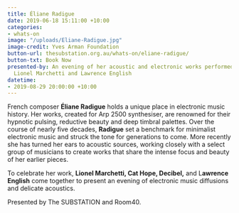 ```yaml
---
title: Éliane Radigue
date: 2019-06-18 15:11:00 +10:00
categories:
- whats-on
image: "/uploads/Eliane-Radigue.jpg"
image-credit: Yves Arman Foundation
button-url: thesubstation.org.au/whats-on/eliane-radigue/
button-txt: Book Now
presented-by: An evening of her acoustic and electronic works performed by Decibel,
  Lionel Marchetti and Lawrence English
datetime:
- 2019-08-29 20:00:00 +10:00
---
```


French composer **Éliane Radigue** holds a unique place in electronic music history. Her works, created for Arp 2500 synthesiser, are renowned for their hypnotic pulsing, reductive beauty and deep timbral palettes. Over the course of nearly five decades, **Radigue** set a benchmark for minimalist electronic music and struck the tone for generations to come. More recently she has turned her ears to acoustic sources, working closely with a select group of musicians to create works that share the intense focus and beauty of her earlier pieces. 

To celebrate her work, **Lionel Marchetti, Cat Hope, Decibel,** and L**awrence English** come together to present an evening of electronic music diffusions and delicate acoustics.

Presented by The SUBSTATION and Room40. 